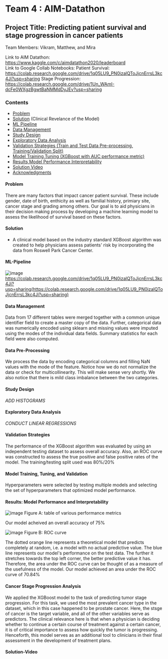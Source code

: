 # Team 4 : AIM-Datathon
## Project Title: Predicting patient survival and stage progression in cancer patients

Team Members: Vikram, Matthew, and Mira

Link to AIM Datathon: https://www.kaggle.com/c/aimdatathon2020/leaderboard <br>
Link to Google Collab Notebooks: 
Patient Survival: https://colab.research.google.com/drive/1q05LU9_PN0izalQToJjcnErrsL3kc4Ji?usp=sharing
Stage Progression: https://colab.research.google.com/drive/1Un_WAmI-dcFe0WXgzBgwtBaNMMdDyJEv?usp=sharing

### Contents

* [Problem](#Problem)
* [Solution](#Solution) (Clinical Revelance of the Model)
* [ML Pipeline](#ML-Pipeline)
* [Data Management](#Data-Management)
* [Study Design](#Study-Design)
* [Exploratory Data Analysis](#Exploratory-Data-Analysis)
* [Validation Strategies (Train and Test Data Pre-processing, Training/Validation Split)](#Validation-Strategies)
* [Model Training,Tuning (XGBoost with AUC performance metric)](#Model-Training_and_Tuning)
* [Results,Model Performance,Interpretability](#Results_Model-Performance_and_Interpretability)
* [Solution Video](#Solution-Video)
* [Acknowledgments](#acknowledgments)

#### Problem

There are many factors that impact cancer patient survival. These include gender, date of birth, enthicity as well as familial history, primiary site, cancer stage and grading among others. Our goal is to aid physicians in their decision making process by developing a machine learning model to assess the likelihood of survival based on these factors.



#### Solution
- A clinical model based on the industry standard XGBoost algorithm was created to help physicians assess patients' risk by incorporating the data from Roswell Park Cancer Center. 

#### ML-Pipeline


![image](https://user-images.githubusercontent.com/42708529/104794121-a5d53100-5773-11eb-8bb9-e901b48b661e.png)
https://colab.research.google.com/drive/1q05LU9_PN0izalQToJjcnErrsL3kc4Ji?usp=sharing(https://colab.research.google.com/drive/1q05LU9_PN0izalQToJjcnErrsL3kc4Ji?usp=sharing) 

#### Data Management
Data from 17 different tables were merged together with a common unique identifier field to create a master copy of the data.
Further, categorical data was numerically encoded using sklearn and missing values were imputed using the modes of the individual data fields. Summary statistics for each field were also computed.

#### Data Pre-Processing
We process the data by encoding categorical columns and filling NaN values with the mode of the feature. Notice how we do not normalize the data or check for multicollinearity. This will make sense very shortly. We also notice that there is mild class imbalance between the two categories.

#### Study Design

*ADD HISTOGRAMS*

#### Exploratory Data Analysis

*CONDUCT LINEAR REGRESSIONS*

#### Validation Strategies 
The performance of the XGBoost algorithm was evaluated by using an independent testing dataset to assess overall accuracy. Also, an ROC curve was constructed to assess the true positive and false positive rates of the model. The training/testing split used was 80%/20%


#### Model Training, Tuning, and Validation
Hyperparameters were selected by testing multiple models and selecting the set of hyperparameters that optimized model performance.

#### Results: Model Performance and Interpretability
![image](https://user-images.githubusercontent.com/42708529/104829275-3e38e780-5840-11eb-874b-37a78d505ae0.png)
Figure A: table of various performance metrics 

Our model acheived an overall accuracy of 75%


![image](https://user-images.githubusercontent.com/42708529/104794191-04021400-5774-11eb-92f0-ba1e87fab068.png)
Figure B: ROC curve

The dotted orange line represents a theoretical model that predicts completely at random, i.e. a model with no actual predictive value. The blue line represents our model's performance on the test data. The further it stretches towards the top left corner, the better predictive value it has. Therefore, the area under the ROC curve can be thought of as a measure of the usefulness of the model. Our model achieved an area under the ROC curve of 70.84%


#### Cancer Stage Progression Analysis
We applied the XGBoost model to the task of predicting tumor stage progression. For this task, we used the most prevalent cancer type in the dataset, which in this case happened to be prostate cancer. Here, the stsge of cancer is the target variable, and all of the other variables serve as predictors. The clinical relevance here is that when a physician is deciding whether to continue a certain course of treatment against a certain cancer, it is of critical importance to assess how quickly the tumor is progressing. Henceforth, this model serves as an additional tool to clinicians in their final assessment in the development of treatment plans.

#### Solution-Video





